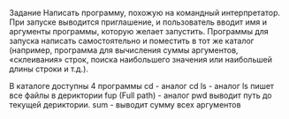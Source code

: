 Задание
Написать программу, похожую на командный интерпретатор.
При запуске выводится приглашение, и пользователь вводит имя и аргументы программы, которую желает запустить.
Программы для запуска написать самостоятельно и поместить в тот же каталог (например, программа для вычисления суммы аргументов, «склеивания» строк, поиска наибольшего значения или наибольшей длины строки и т.д.).

В каталоге доступны 4 программы
cd - аналог cd
ls - аналог ls пишет все файлы в дериктории
fup (Full path) -  аналог pwd выводит путь до текущей дериктории.
sum - выводит сумму всех аргументов
